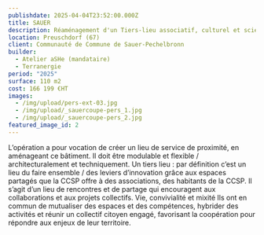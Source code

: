 ```yaml
---
publishdate: 2025-04-04T23:52:00.000Z
title: SAUER
description: Réaménagement d'un Tiers-lieu associatif, culturel et scientifique K’RO
location: Preuschdorf (67)
client: Communauté de Commune de Sauer-Pechelbronn
builder:
  - Atelier aSHe (mandataire)
  - Terranergie
period: "2025"
surface: 110 m2
cost: 166 199 €HT
images:
  - /img/upload/pers-ext-03.jpg
  - /img/upload/_sauercoupe-pers_1.jpg
  - /img/upload/_sauercoupe-pers_2.jpg
featured_image_id: 2
---
```

L’opération a pour vocation de créer un lieu de service de proximité, en aménageant ce bâtiment. Il doit être modulable et flexible / architecturalement et techniquement. Un tiers lieu : par définition c’est un lieu du faire ensemble / des leviers d’innovation grâce aux espaces partagés que la CCSP offre à des associations, des habitants de la CCSP. Il s’agit d’un lieu de rencontres et de partage qui encouragent aux collaborations et aux projets collectifs. Vie, convivialité et mixité Ils ont en commun de mutualiser des espaces et des compétences, hybrider des activités et réunir un collectif citoyen engagé, favorisant la coopération pour répondre aux enjeux de leur territoire.